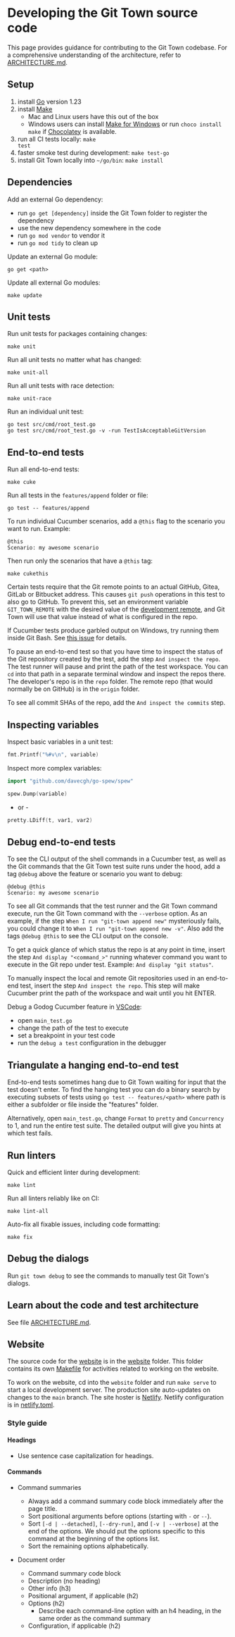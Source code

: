# Developing the Git Town source code

This page provides guidance for contributing to the Git Town codebase. For a
comprehensive understanding of the architecture, refer to
[ARCHITECTURE.md](ARCHITECTURE.md).

## Setup

1. install [Go](https://golang.org) version 1.23
2. install [Make](https://www.gnu.org/software/make)
   - Mac and Linux users have this out of the box
   - Windows users can install
     [Make for Windows](https://gnuwin32.sourceforge.net/packages/make.htm) or
     run `choco install make` if [Chocolatey](https://chocolatey.org) is
     available.
3. run all CI tests locally: <code type="make/command" dir="..">make test</code>
4. faster smoke test during development: `make test-go`
5. install Git Town locally into `~/go/bin`:
   <code type="make/command" dir="..">make install</code>

## Dependencies

Add an external Go dependency:

- run `go get [dependency]` inside the Git Town folder to register the
  dependency
- use the new dependency somewhere in the code
- run `go mod vendor` to vendor it
- run `go mod tidy` to clean up

Update an external Go module:

```
go get <path>
```

Update all external Go modules:

<a type="make/command" dir="..">

```
make update
```

</a>

## Unit tests

Run unit tests for packages containing changes:

<a type="make/command" dir="..">

```
make unit
```

</a>

Run all unit tests no matter what has changed:

<a type="make/command" dir="..">

```
make unit-all
```

</a>

Run all unit tests with race detection:

<a type="make/command" dir="..">

```
make unit-race
```

</a>

Run an individual unit test:

```
go test src/cmd/root_test.go
go test src/cmd/root_test.go -v -run TestIsAcceptableGitVersion
```

## End-to-end tests

Run all end-to-end tests:

<a type="make/command" dir="..">

```
make cuke
```

</a>

Run all tests in the `features/append` folder or file:

```
go test -- features/append
```

To run individual Cucumber scenarios, add a `@this` flag to the scenario you
want to run. Example:

```cucumber
@this
Scenario: my awesome scenario
```

Then run only the scenarios that have a `@this` tag:

```
make cukethis
```

Certain tests require that the Git remote points to an actual GitHub, Gitea,
GitLab or Bitbucket address. This causes `git push` operations in this test to
also go to GitHub. To prevent this, set an environment variable
`GIT_TOWN_REMOTE` with the desired value of the
[development remote](../website/src/preferences/dev-remote.md), and Git Town
will use that value instead of what is configured in the repo.

If Cucumber tests produce garbled output on Windows, try running them inside Git
Bash. See [this issue](https://github.com/cucumber/godog/issues/129) for
details.

To pause an end-to-end test so that you have time to inspect the status of the
Git repository created by the test, add the step `And inspect the repo`. The
test runner will pause and print the path of the test workspace. You can `cd`
into that path in a separate terminal window and inspect the repos there. The
developer's repo is in the `repo` folder. The remote repo (that would normally
be on GitHub) is in the `origin` folder.

To see all commit SHAs of the repo, add the `And inspect the commits` step.

## Inspecting variables

Inspect basic variables in a unit test:

```go
fmt.Printf("%#v\n", variable)
```

Inspect more complex variables:

```go
import "github.com/davecgh/go-spew/spew"

spew.Dump(variable)
```

- or -

```go
pretty.LDiff(t, var1, var2)
```

## Debug end-to-end tests

To see the CLI output of the shell commands in a Cucumber test, as well as the
Git commands that the Git Town test suite runs under the hood, add a tag
`@debug` above the feature or scenario you want to debug:

```cucumber
@debug @this
Scenario: my awesome scenario
```

To see all Git commands that the test runner and the Git Town command execute,
run the Git Town command with the `--verbose` option. As an example, if the step
`When I run "git-town append new"` mysteriously fails, you could change it to
`When I run "git-town append new -v"`. Also add the tags `@debug @this` to see
the CLI output on the console.

To get a quick glance of which status the repo is at any point in time, insert
the step `And display "<command_>"` running whatever command you want to execute
in the Git repo under test. Example: `And display "git status"`.

To manually inspect the local and remote Git repositories used in an end-to-end
test, insert the step `And inspect the repo`. This step will make Cucumber print
the path of the workspace and wait until you hit ENTER.

Debug a Godog Cucumber feature in [VSCode](https://code.visualstudio.com):

- open `main_test.go`
- change the path of the test to execute
- set a breakpoint in your test code
- run the `debug a test` configuration in the debugger

## Triangulate a hanging end-to-end test

End-to-end tests sometimes hang due to Git Town waiting for input that the test
doesn't enter. To find the hanging test you can do a binary search by executing
subsets of tests using `go test -- features/<path>` where path is either a
subfolder or file inside the "features" folder.

Alternatively, open `main_test.go`, change `Format` to `pretty` and
`Concurrency` to 1, and run the entire test suite. The detailed output will give
you hints at which test fails.

## Run linters

Quick and efficient linter during development:

```
make lint
```

Run all linters reliably like on CI:

```
make lint-all
```

Auto-fix all fixable issues, including code formatting:

<a type="make/command" dir="..">

```
make fix
```

</a>

## Debug the dialogs

Run `git town debug` to see the commands to manually test Git Town's dialogs.

## Learn about the code and test architecture

See file [ARCHITECTURE.md](ARCHITECTURE.md).

## Website

The source code for the [website](https://www.git-town.com) is in the
[website](../website) folder. This folder contains its own
[Makefile](../website/Makefile) for activities related to working on the
website.

To work on the website, cd into the `website` folder and run
<code type="make/command" dir="../website">make serve</code> to start a local
development server. The production site auto-updates on changes to the `main`
branch. The site hoster is [Netlify](https://www.netlify.com). Netlify
configuration is in [netlify.toml](../netlify.toml).

### Style guide

#### Headings

- Use sentence case capitalization for headings.

#### Commands

- Command summaries
  - Always add a command summary code block immediately after the page title.
  - Sort positional arguments before options (starting with `-` or `--`).
  - Sort `[-d | --detached]`, `[--dry-run]`, and `[-v | --verbose]` at the end
    of the options. We should put the options specific to this command at the
    beginning of the options list.
  - Sort the remaining options alphabetically.

- Document order
  - Command summary code block
  - Description (no heading)
  - Other info (h3)
  - Positional argument, if applicable (h2)
  - Options (h2)
    - Describe each command-line option with an h4 heading, in the same order as
      the command summary
  - Configuration, if applicable (h2)
